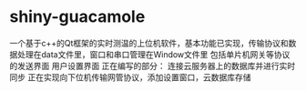 # shiny-guacamole

一个基于c++的Qt框架的实时测温的上位机软件，基本功能已实现，传输协议和数据处理在data文件里，窗口和串口管理在Window文件里
	包括单片机网关等协议的发送界面
	用户设置界面
正在编写的部分：
	连接云服务器上的数据库并进行实时同步
正在实现向下位机传输网管协议，添加设置窗口，云数据库存储
